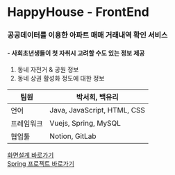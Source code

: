 # HappyHouse - FrontEnd
### 공공데이터를 이용한 아파트 매매 거래내역 확인 서비스
#### - 사회초년생들이 첫 자취시 고려할 수도 있는 정보 제공
1. 동네 자전거 & 공원 정보
2. 동네 상권 활성화 정도에 대한 정보

|팀원|박서희, 백유리|
|------|---|
|언어|Java, JavaScript, HTML, CSS|
|프레임워크|Vuejs, Spring, MySQL|
|협업툴|Notion, GitLab|

[화면설계 바로가기](https://github.com/BaekYuri/HappyHouse_Spring/blob/master/happyhouse_%ED%99%94%EB%A9%B4%EC%84%A4%EA%B3%84%EC%84%9C.pdf)  
[Spring 프로젝트 바로가기](https://github.com/BaekYuri/HappyHouse_Spring)  
